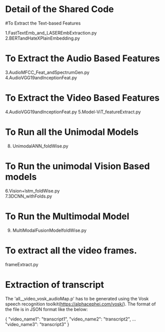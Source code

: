 # Detail of the Shared Code

#To Extract the Text-based Features

1.FastTextEmb_and_LASEREmbExtraction.py 
2.BERTandHateXPlainEmbedding.py

# To Extract the Audio Based Features

3.AudioMFCC_Feat_andSpectrumGen.py  
4.AudioVGG19andInceptionFeat.py

# To Extract the Video Based Features

4.AudioVGG19andInceptionFeat.py 
5.Model-ViT_featureExtract.py

# To Run all the Unimodal Models

8. UnimodalANN_foldWise.py

# To Run the unimodal Vision Based models

6.Vision+lstm_foldWise.py   
7.3DCNN_withFolds.py

# To Run the Multimodal Model
       
9. MultiModalFusionModelfoldWise.py

# To extract all the video frames.
frameExtract.py

# Extraction of transcript

The 'all__video_vosk_audioMap.p' has to be generated using the Vosk speech recognition toolkit(https://alphacephei.com/vosk/). The format of the file is in JSON format like the below:

{
  "video_name1": "transcript1",
  "video_name2": "transcript2",
  ...
  "video_name3": "transcript3"
}

